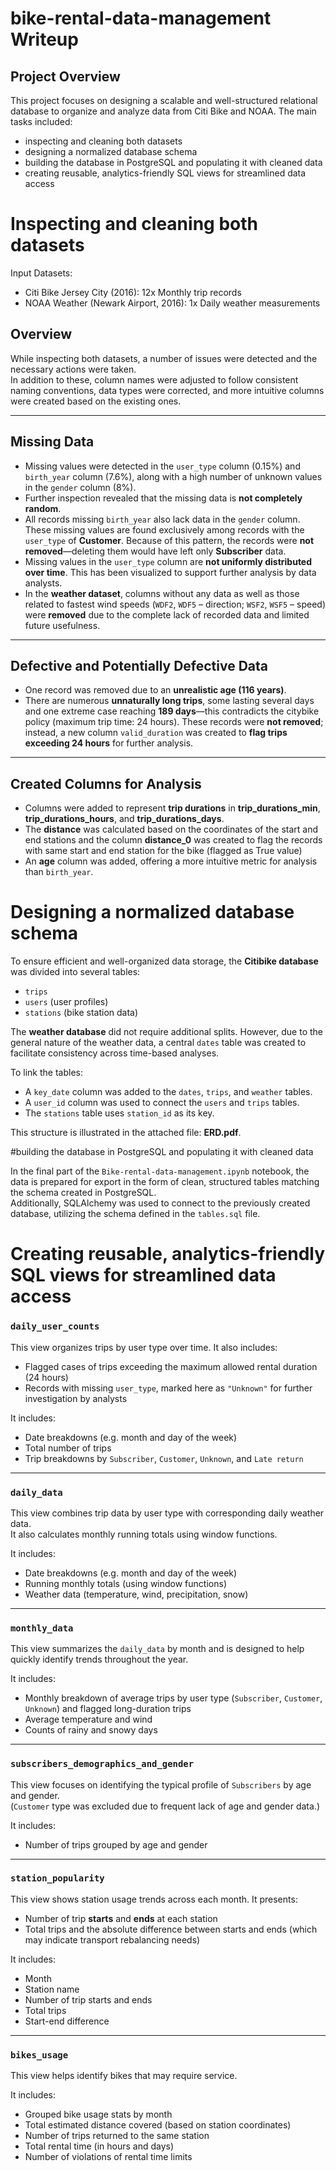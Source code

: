 # bike-rental-data-management Writeup

## Project Overview

This project focuses on designing a scalable and well-structured relational database to organize and analyze data from Citi Bike and NOAA. The main tasks included:
- inspecting and cleaning both datasets
- designing a normalized database schema
- building the database in PostgreSQL and populating it with cleaned data
- creating reusable, analytics-friendly SQL views for streamlined data access


# Inspecting and cleaning both datasets

Input Datasets:
- Citi Bike Jersey City (2016): 12x Monthly trip records
- NOAA Weather (Newark Airport, 2016): 1x Daily weather measurements 

## Overview 

While inspecting both datasets, a number of issues were detected and the necessary actions were taken.  
In addition to these, column names were adjusted to follow consistent naming conventions, data types were corrected, and more intuitive columns were created based on the existing ones.

---

## Missing Data

- Missing values were detected in the `user_type` column (0.15%) and `birth_year` column (7.6%), along with a high number of unknown values in the `gender` column (8%).
- Further inspection revealed that the missing data is **not completely random**.
- All records missing `birth_year` also lack data in the `gender` column. These missing values are found exclusively among records with the `user_type` of **Customer**. Because of this pattern, the records were **not removed**—deleting them would have left only **Subscriber** data.
- Missing values in the `user_type` column are **not uniformly distributed over time**. This has been visualized to support further analysis by data analysts.
- In the **weather dataset**, columns without any data as well as those related to fastest wind speeds (`WDF2`, `WDF5` – direction; `WSF2`, `WSF5` – speed) were **removed** due to the complete lack of recorded data and limited future usefulness.

---

## Defective and Potentially Defective Data

- One record was removed due to an **unrealistic age (116 years)**.
- There are numerous **unnaturally long trips**, some lasting several days and one extreme case reaching **189 days**—this contradicts the citybike policy (maximum trip time: 24 hours). These records were **not removed**; instead, a new column `valid_duration` was created to **flag trips exceeding 24 hours** for further analysis.

---

## Created Columns for Analysis

- Columns were added to represent **trip durations** in **trip_durations_min**, **trip_durations_hours**, and **trip_durations_days**.
- The **distance** was calculated based on the coordinates of the start and end stations and the column **distance_0** was created to flag the records with same start and end station for the bike (flagged as True value)
- An **age** column was added, offering a more intuitive metric for analysis than `birth_year`.

# Designing a normalized database schema

To ensure efficient and well-organized data storage, the **Citibike database** was divided into several tables:  
- `trips`  
- `users` (user profiles)  
- `stations` (bike station data)

The **weather database** did not require additional splits. However, due to the general nature of the weather data, a central `dates` table was created to facilitate consistency across time-based analyses.

To link the tables:
- A `key_date` column was added to the `dates`, `trips`, and `weather` tables.  
- A `user_id` column was used to connect the `users` and `trips` tables.  
- The `stations` table uses `station_id` as its key.

This structure is illustrated in the attached file: **ERD.pdf**.

#building the database in PostgreSQL and populating it with cleaned data

In the final part of the `Bike-rental-data-management.ipynb` notebook, the data is prepared for export in the form of clean, structured tables matching the schema created in PostgreSQL.  
Additionally, SQLAlchemy was used to connect to the previously created database, utilizing the schema defined in the `tables.sql` file.

# Creating reusable, analytics-friendly SQL views for streamlined data access

### `daily_user_counts`

This view organizes trips by user type over time. It also includes:
- Flagged cases of trips exceeding the maximum allowed rental duration (24 hours)
- Records with missing `user_type`, marked here as `"Unknown"` for further investigation by analysts

It includes:
- Date breakdowns (e.g. month and day of the week)
- Total number of trips
- Trip breakdowns by `Subscriber`, `Customer`, `Unknown`, and `Late return`

---

### `daily_data`

This view combines trip data by user type with corresponding daily weather data.  
It also calculates monthly running totals using window functions.

It includes:
- Date breakdowns (e.g. month and day of the week)
- Running monthly totals (using window functions)
- Weather data (temperature, wind, precipitation, snow)

---

### `monthly_data`

This view summarizes the `daily_data` by month and is designed to help quickly identify trends throughout the year.

It includes:
- Monthly breakdown of average trips by user type (`Subscriber`, `Customer`, `Unknown`) and flagged long-duration trips
- Average temperature and wind
- Counts of rainy and snowy days

---

### `subscribers_demographics_and_gender`

This view focuses on identifying the typical profile of `Subscribers` by age and gender.  
(`Customer` type was excluded due to frequent lack of age and gender data.)

It includes:
- Number of trips grouped by age and gender

---

### `station_popularity`

This view shows station usage trends across each month. It presents:
- Number of trip **starts** and **ends** at each station
- Total trips and the absolute difference between starts and ends (which may indicate transport rebalancing needs)

It includes:
- Month
- Station name
- Number of trip starts and ends
- Total trips
- Start-end difference

---

### `bikes_usage`

This view helps identify bikes that may require service.

It includes:
- Grouped bike usage stats by month
- Total estimated distance covered (based on station coordinates)
- Number of trips returned to the same station
- Total rental time (in hours and days)
- Number of violations of rental time limits


